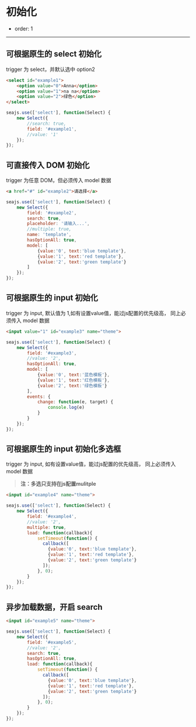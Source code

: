 # 初始化

- order: 1

----

<script>
seajs.use('select.css');
</script>

## 可根据原生的 select 初始化

trigger 为 select，并默认选中 option2

````html
<select id="example1">
    <option value="0">Anna</option>
    <option value="1">na na</option>
    <option value="2">绿色</option>
</select>
````

````javascript
seajs.use(['select'], function(Select) {
    new Select({
        //search: true,
        field: '#example1',
        //value: '1'
    });
});
````


## 可直接传入 DOM 初始化

trigger 为任意 DOM，但必须传入 model 数据

````html
<a href="#" id="example2">请选择</a>
````

````javascript
seajs.use(['select'], function(Select) {
    new Select({
        field: '#example2',
        search: true,
        placeholder: '请输入...',
        //multiple: true,
        name: 'template',
        hasOptionAll: true,
        model: [
            {value:'0', text:'blue template'},
            {value:'1', text:'red template'},
            {value:'2', text:'green template'}
        ]
    });
});
````

## 可根据原生的 input 初始化

trigger 为 input, 默认值为 1,如有设置value值，能过js配置的优先级高， 同上必须传入 model 数据

````html
<input value="1" id="example3" name="theme">
````

````javascript
seajs.use(['select'], function(Select) {
    new Select({
        field: '#example3',
        //value: '2',
        hasOptionAll: true,
        model: [
            {value:'0', text:'蓝色模板'},
            {value:'1', text:'红色模板'},
            {value:'2', text:'绿色模板'}
        ],
        events: {
            change: function(e, target) {
                console.log(e)
            }
        }
    });
});
````

## 可根据原生的 input 初始化多选框

trigger 为 input, 如有设置value值，能过js配置的优先级高， 同上必须传入 model 数据

> **注：多选只支持在js配置mulitple**

````html
<input id="example4" name="theme">
````

````javascript
seajs.use(['select'], function(Select) {
    new Select({
        field: '#example4',
        //value: '2',
        multiple: true,
        load: function(callback){
            setTimeout(function() {
              callback([
                {value:'0', text:'blue template'},
                {value:'1', text:'red template'},
                {value:'2', text:'green template'}
              ]);
            }, 0);
        }
    });
});
````

## 异步加载数据，开启 search


````html
<input id="example5" name="theme">
````

````javascript
seajs.use(['select'], function(Select) {
    new Select({
        field: '#example5',
        //value: '2',
        search: true,
        hasOptionAll: true,
        load: function(callback){
            setTimeout(function() {
              callback([
                {value:'0', text:'blue template'},
                {value:'1', text:'red template'},
                {value:'2', text:'green template'}
              ]);
            }, 0);
        }
    });
});
````


